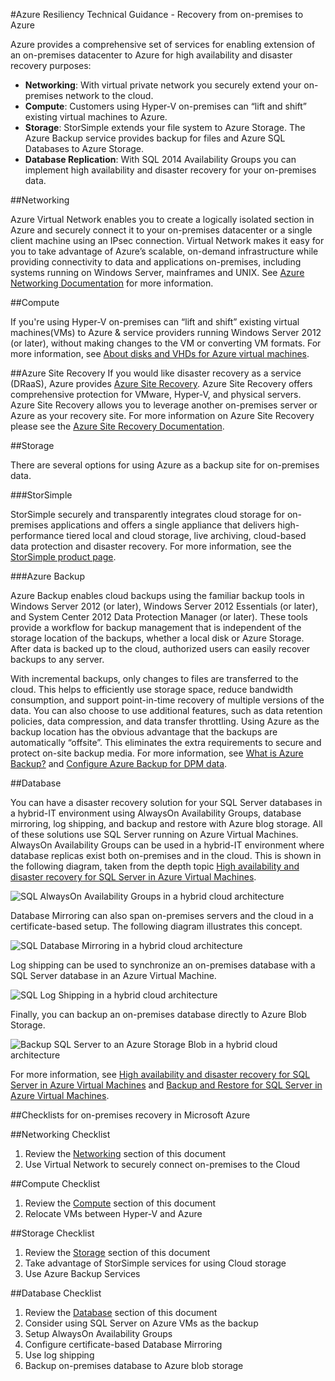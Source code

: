 <properties
   pageTitle="Resiliency for recovery from on-premises to Azure technical guidance | Microsoft Azure"
   description="Whitepaper on understanding and designing recovery systems from on-premises infrastructure to Azure"
   services=""
   documentationCenter="na"
   authors="adamglick"
   manager="hongfeig"
   editor=""/>

<tags
   ms.service="resiliency"
   ms.devlang="na"
   ms.topic="article"
   ms.tgt_pltfrm="na"
   ms.workload="na"
   ms.date="05/13/2016"
   ms.author="patw;jroth;aglick"/>

#Azure Resiliency Technical Guidance - Recovery from on-premises to Azure

Azure provides a comprehensive set of services for enabling extension of an on-premises datacenter to Azure for high availability and disaster recovery purposes:

  * __Networking__: With virtual private network you securely extend your on-premises network to the cloud.
  * __Compute__: Customers using Hyper-V on-premises can “lift and shift” existing virtual machines to Azure.
  * __Storage__: StorSimple extends your file system to Azure Storage. The Azure Backup service provides backup for files and Azure SQL Databases to Azure Storage.
  * __Database Replication__: With SQL 2014 Availability Groups you can implement high availability and disaster recovery for your on-premises data.

##Networking

Azure Virtual Network enables you to create a logically isolated section in Azure and securely connect it to your on-premises datacenter or a single client machine using an IPsec connection. Virtual Network makes it easy for you to take advantage of Azure’s scalable, on-demand infrastructure while providing connectivity to data and applications on-premises, including systems running on Windows Server, mainframes and UNIX. See [Azure Networking Documentation](../virtual-network/virtual-networks-overview.md) for more information.

##Compute

If you're using Hyper-V on-premises can “lift and shift” existing virtual machines(VMs) to Azure & service providers running Windows Server 2012 (or later), without making changes to the VM or converting VM formats. For more information, see [About disks and VHDs for Azure virtual machines](../virtual-machines/virtual-machines-linux-about-disks-vhds.md).

##Azure Site Recovery
If you would like disaster recovery as a service (DRaaS), Azure provides [Azure Site Recovery](https://azure.microsoft.com/services/site-recovery/). Azure Site Recovery offers comprehensive protection for VMware, Hyper-V, and physical servers. Azure Site Recovery allows you to leverage another on-premises server or Azure as your recovery site. For more information on Azure Site Recovery please see the [Azure Site Recovery Documentation](https://azure.microsoft.com/documentation/services/site-recovery/).

##Storage

There are several options for using Azure as a backup site for on-premises data.

###StorSimple

StorSimple securely and transparently integrates cloud storage for on-premises applications and offers a single appliance that delivers high-performance tiered local and cloud storage, live archiving, cloud-based data protection and disaster recovery. For more information, see the [StorSimple product page](https://azure.microsoft.com/services/storsimple/).

###Azure Backup

Azure Backup enables cloud backups using the familiar backup tools in Windows Server 2012 (or later), Windows Server 2012 Essentials (or later), and System Center 2012 Data Protection Manager (or later). These tools provide a workflow for backup management that is independent of the storage location of the backups, whether a local disk or Azure Storage. After data is backed up to the cloud, authorized users can easily recover backups to any server.

With incremental backups, only changes to files are transferred to the cloud. This helps to efficiently use storage space, reduce bandwidth consumption, and support point-in-time recovery of multiple versions of the data. You can also choose to use additional features, such as data retention policies, data compression, and data transfer throttling. Using Azure as the backup location has the obvious advantage that the backups are automatically “offsite”. This eliminates the extra requirements to secure and protect on-site backup media. For more information, see [What is Azure Backup?](../backup/backup-introduction-to-azure-backup.md) and [Configure Azure Backup for DPM data](https://technet.microsoft.com/library/jj728752.aspx).

##Database

You can have a disaster recovery solution for your SQL Server databases in a hybrid-IT environment using AlwaysOn Availability Groups, database mirroring, log shipping, and backup and restore with Azure blog storage. All of these solutions use SQL Server running on Azure Virtual Machines.
AlwaysOn Availability Groups can be used in a hybrid-IT environment where database replicas exist both on-premises and in the cloud. This is shown in the following diagram, taken from the depth topic [High availability and disaster recovery for SQL Server in Azure Virtual Machines](../virtual-machines/virtual-machines-windows-sql-high-availability-dr.md).

![SQL AlwaysOn Availability Groups in a hybrid cloud architecture](./media/resiliency-technical-guidance-recovery-on-premises-azure/SQL_Server_Disaster_Recovery-3.png "SQL AlwaysOn Availability Groups in a hybrid cloud architecture")

Database Mirroring can also span on-premises servers and the cloud in a certificate-based setup. The following diagram illustrates this concept.

![SQL Database Mirroring in a hybrid cloud architecture](./media/resiliency-technical-guidance-recovery-on-premises-azure/SQL_Server_Disaster_Recovery-4.png "SQL Database Mirroring in a hybrid cloud architecture")

Log shipping can be used to synchronize an on-premises database with a SQL Server database in an Azure Virtual Machine.

![SQL Log Shipping in a hybrid cloud architecture](./media/resiliency-technical-guidance-recovery-on-premises-azure/SQL_Server_Disaster_Recovery-5.png "SQL Log Shipping in a hybrid cloud architecture")

Finally, you can backup an on-premises database directly to Azure Blob Storage.

![Backup SQL Server to an Azure Storage Blob in a hybrid cloud architecture](./media/resiliency-technical-guidance-recovery-on-premises-azure/SQL_Server_Disaster_Recovery-6.png "Backup SQL Server to an Azure Storage Blob in a hybrid cloud architecture")

For more information, see [High availability and disaster recovery for SQL Server in Azure Virtual Machines](../virtual-machines/virtual-machines-windows-sql-high-availability-dr.md) and [Backup and Restore for SQL Server in Azure Virtual Machines](../virtual-machines/virtual-machines-windows-sql-backup-recovery.md).

##Checklists for on-premises recovery in Microsoft Azure

##Networking Checklist
  1. Review the [Networking](#networking) section of this document
  2. Use Virtual Network to securely connect on-premises to the Cloud

##Compute Checklist
  1. Review the [Compute](#compute) section of this document
  2. Relocate VMs between Hyper-V and Azure

##Storage Checklist
  1. Review the [Storage](#storage) section of this document
  2. Take advantage of StorSimple services for using Cloud storage
  3. Use Azure Backup Services

##Database Checklist
  1. Review the [Database](#database) section of this document
  2. Consider using SQL Server on Azure VMs as the backup
  3. Setup AlwaysOn Availability Groups
  4. Configure certificate-based Database Mirroring
  5. Use log shipping
  6. Backup on-premises database to Azure blob storage
